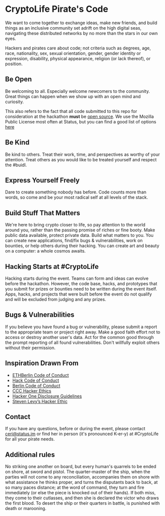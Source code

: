 # CryptoLife Pirate's Code
We want to come together to exchange ideas, make new friends, and build things as an inclusive community set adrift on the high digital seas, navigating these distributed networks by no more than the stars in our own eyes. 

Hackers and pirates care about code; not criteria such as degrees, age, race, nationality, sex, sexual orientation, gender, gender identity or expression, disability, physical appearance, religion (or lack thereof), or position.

## Be Open
Be welcoming to all. Especially welcome newcomers to the community. Great things can happen when we show up with an open mind and curiosity. 

This also refers to the fact that all code submitted to this repo for consideration at the hackathon **must** be [open source](https://opensource.org/faq). We use the Mozilla Public License most often at Status, but you can find a good list of options [here](https://opensource.org/licenses)

## Be Kind
Be kind to others. Treat their work, time, and perspectives as worthy of your attention. Treat others as you would like to be treated yourself and respect the #buidl.

## Express Yourself Freely
Dare to create something nobody has before. Code counts more than words, so come and be your most radical self at all levels of the stack.

## Build Stuff That Matters
We're here to bring crypto closer to life, so pay attention to the world around you, rather than the passing promise of riches or fine booty. Make public data available, protect private data. Build what matters to you. You can create new applications, find/fix bugs & vulnerabilities, work on bounties, or help others during their hacking. You can create art and beauty on a computer: a whole cosmos awaits.

## Hacking Starts at #CryptoLife
Hacking starts during the event. Teams can form and ideas can evolve before the hackathon. However, the code base, hacks, and prototypes that you submit for prizes or bounties need to be written during the event itself. Apps, hacks, and projects that were built before the event do not qualify and will be excluded from judging and any prizes.

## Bugs & Vulnerabilities
If you believe you have found a bug or vulnerability, please submit a report to the appropriate team or project right away. Make a good faith effort not to access or destroy another user's data. Act for the common good through the prompt reporting of all found vulnerabilities. Don't willfully exploit others without their permission.

## Inspiration Drawn From
- [ETHBerlin Code of Conduct](https://github.com/ethberlin-hackathon/ETHBerlin-KnowledgeBase/edit/master/code-of-conduct.md)
- [Hack Code of Conduct](https://hackcodeofconduct.org/)
- [Berlin Code of Conduct](http://berlincodeofconduct.org/)
- [CCC Hacker Ethics](https://www.ccc.de/en/hackerethics)
- [Hacker One Disclosure Guidelines](https://www.hackerone.com/disclosure-guidelines)
- [Steven Levy’s Hacker Ethic](https://en.wikipedia.org/wiki/Hacker_ethic)

## Contact
If you have any questions, before or during the event, please contact ceri@status.im or find her in person (it's pronounced K-er-y) at #CryptoLife for all your pirate needs.

## Additional rules
No striking one another on board, but every human's quarrels to be ended on shore, at sword and pistol. The quarter-master of the ship, when the parties will not come to any reconciliation, accompanies them on shore with what assistance he thinks proper, and turns the disputants back to back, at so many paces distance; at the word of command, they turn and fire immediately (or else the piece is knocked out of their hands). If both miss, they come to their cutlasses, and then she is declared the victor who draws the first blood.
To desert the ship or their quarters in battle, is punished with death or marooning.
